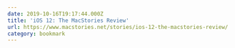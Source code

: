 ```yaml
---
date: 2019-10-16T19:17:44.000Z
title: 'iOS 12: The MacStories Review'
url: https://www.macstories.net/stories/ios-12-the-macstories-review/
category: bookmark
---
```

